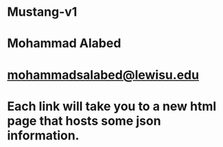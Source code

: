 # Mustang-v1
# Mohammad Alabed
# mohammadsalabed@lewisu.edu

# Each link will take you to a new html page that hosts some json information. 